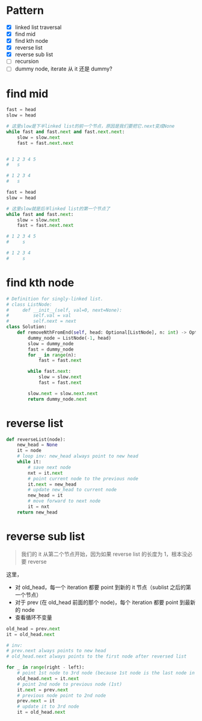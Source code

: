 # Pattern

- [x] linked list traversal
- [x] find mid
- [x] find kth node
- [x] reverse list
- [x] reverse sub list
- [ ] recursion
- [ ] dummy node, iterate 从 it 还是 dummy?

# find mid

```Python
fast = head
slow = head

# 这里slow是下半linked list的前一个节点，原因是我们要把它.next变成None
while fast and fast.next and fast.next.next:
    slow = slow.next
    fast = fast.next.next


# 1 2 3 4 5
#   s

# 1 2 3 4
#   s

fast = head
slow = head

# 这里slow就是后半linked list的第一个节点了
while fast and fast.next:
    slow = slow.next
    fast = fast.next.next

# 1 2 3 4 5
#     s

# 1 2 3 4
#     s
```

# find kth node

```Python
# Definition for singly-linked list.
# class ListNode:
#     def __init__(self, val=0, next=None):
#         self.val = val
#         self.next = next
class Solution:
    def removeNthFromEnd(self, head: Optional[ListNode], n: int) -> Optional[ListNode]:
        dummy_node = ListNode(-1, head)
        slow = dummy_node
        fast = dummy_node
        for _ in range(n):
            fast = fast.next

        while fast.next:
            slow = slow.next
            fast = fast.next

        slow.next = slow.next.next
        return dummy_node.next
```

# reverse list

```Python
def reverseList(node):
    new_head = None
    it = node
    # loop inv: new_head always point to new head
    while it:
        # save next node
        nxt = it.next
        # point current node to the previous node
        it.next = new_head
        # update new_head to current node
        new_head = it
        # move forward to next node
        it = nxt
    return new_head
```

# reverse sub list

> 我们的 it 从第二个节点开始，因为如果 reverse list 的长度为 1，根本没必要 reverse

这里，

- 对 old_head，每一个 iteration 都要 point 到新的 it 节点（sublist 之后的第一个节点）
- 对于 prev (在 old_head 前面的那个 node)，每个 iteration 都要 point 到最新的 node
- 查看循环不变量

```Python
old_head = prev.next
it = old_head.next

# inv:
# prev.next always points to new head
# old_head.next always points to the first node after reversed list

for _ in range(right - left):
    # point 1st node to 3rd node (because 1st node is the last node in reversed list)
    old_head.next = it.next
    # point 2nd node to previous node (1st)
    it.next = prev.next
    # previous node point to 2nd node
    prev.next = it
    # update it to 3rd node
    it = old_head.next
```
